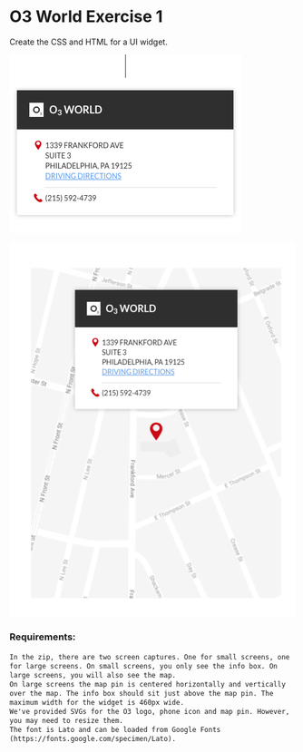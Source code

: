 # O3 World Exercise 1

Create the CSS and HTML for a UI widget.

![Image of Widget - Small Screen](https://github.com/acn6095/exercises/blob/master/o3-exercises/exercise-1/contact_small_screen.png)

![Image of Widget - Large Screen](https://github.com/acn6095/exercises/blob/master/o3-exercises/exercise-1/contact_large_screen.png )

### Requirements:

    In the zip, there are two screen captures. One for small screens, one for large screens. On small screens, you only see the info box. On large screens, you will also see the map.
    On large screens the map pin is centered horizontally and vertically over the map. The info box should sit just above the map pin. The maximum width for the widget is 460px wide. 
    We've provided SVGs for the O3 logo, phone icon and map pin. However, you may need to resize them. 
    The font is Lato and can be loaded from Google Fonts (https://fonts.google.com/specimen/Lato).
    
